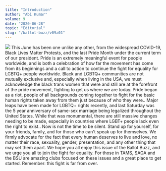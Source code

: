 ```yaml
---
title: "Introduction"
author: "Abi Kumar"
volume: 9
date: "2020-06-28"
topic: "Editorial"
slug: "/ballot-buzz/v09a01"
---
```


![](./img/v09a01.jpg)
This June has been one unlike any other, from the widespread COVID-19, Black Lives Matter Protests, and the last Pride Month under the current term of our president. Pride is an extremely meaningful event for people worldwide, and is both a celebration of how far the movement has come from its beginnings and a call to action to continue the fight for equality for LGBTQ+ people worldwide. Black and LGBTQ+ communities are not mutually exclusive and, especially when living in the USA, we must acknowledge the black trans women that were and still are at the forefront of the pride movement, fighting to get us where we are today. Pride began as a riot, people of all backgrounds coming together to fight for the basic human rights taken away from them just because of who they were.. Major leaps have been made for LGBTQ+ rights recently, and last Saturday was the 5 year anniversary of same-sex marriage being legalized throughout the United States. While that was monumental, there are still massive changes needing to be made, especially in countries where LGBT+ people lack even the right to exist.. Now is not the time to be silent. Stand up for yourself, for your friends, family, and for those who can't speak up for themselves. We firmly advocate for the fact that every human deserves to live and love, no matter their race, sexuality, gender, presentation, and any other thing that may set them apart. We hope you all enjoy this issue of the Ballot Buzz, and we urge you all to join the fight for equality. For those in TAMS, SAGA and the BSU are amazing clubs focused on these issues and a great place to get started. Remember: this fight is far from over.